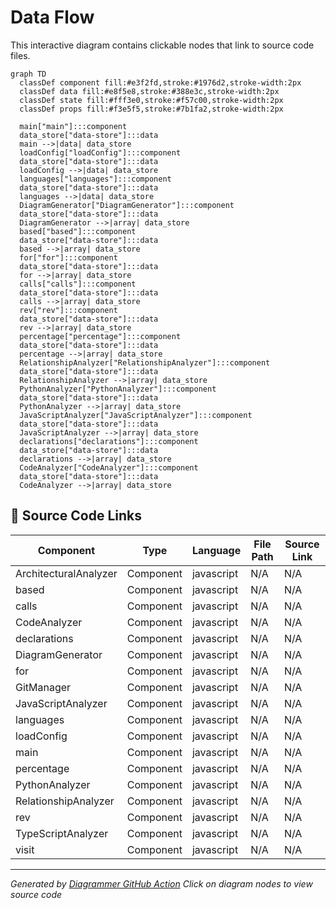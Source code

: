 # Data Flow

This interactive diagram contains clickable nodes that link to source code files.

```mermaid
graph TD
  classDef component fill:#e3f2fd,stroke:#1976d2,stroke-width:2px
  classDef data fill:#e8f5e8,stroke:#388e3c,stroke-width:2px
  classDef state fill:#fff3e0,stroke:#f57c00,stroke-width:2px
  classDef props fill:#f3e5f5,stroke:#7b1fa2,stroke-width:2px

  main["main"]:::component
  data_store["data-store"]:::data
  main -->|data| data_store
  loadConfig["loadConfig"]:::component
  data_store["data-store"]:::data
  loadConfig -->|data| data_store
  languages["languages"]:::component
  data_store["data-store"]:::data
  languages -->|data| data_store
  DiagramGenerator["DiagramGenerator"]:::component
  data_store["data-store"]:::data
  DiagramGenerator -->|array| data_store
  based["based"]:::component
  data_store["data-store"]:::data
  based -->|array| data_store
  for["for"]:::component
  data_store["data-store"]:::data
  for -->|array| data_store
  calls["calls"]:::component
  data_store["data-store"]:::data
  calls -->|array| data_store
  rev["rev"]:::component
  data_store["data-store"]:::data
  rev -->|array| data_store
  percentage["percentage"]:::component
  data_store["data-store"]:::data
  percentage -->|array| data_store
  RelationshipAnalyzer["RelationshipAnalyzer"]:::component
  data_store["data-store"]:::data
  RelationshipAnalyzer -->|array| data_store
  PythonAnalyzer["PythonAnalyzer"]:::component
  data_store["data-store"]:::data
  PythonAnalyzer -->|array| data_store
  JavaScriptAnalyzer["JavaScriptAnalyzer"]:::component
  data_store["data-store"]:::data
  JavaScriptAnalyzer -->|array| data_store
  declarations["declarations"]:::component
  data_store["data-store"]:::data
  declarations -->|array| data_store
  CodeAnalyzer["CodeAnalyzer"]:::component
  data_store["data-store"]:::data
  CodeAnalyzer -->|array| data_store

```

## 📁 Source Code Links

| Component | Type | Language | File Path | Source Link |
|-----------|------|----------|-----------|-------------|
| ArchitecturalAnalyzer | Component | javascript | N/A | N/A |
| based | Component | javascript | N/A | N/A |
| calls | Component | javascript | N/A | N/A |
| CodeAnalyzer | Component | javascript | N/A | N/A |
| declarations | Component | javascript | N/A | N/A |
| DiagramGenerator | Component | javascript | N/A | N/A |
| for | Component | javascript | N/A | N/A |
| GitManager | Component | javascript | N/A | N/A |
| JavaScriptAnalyzer | Component | javascript | N/A | N/A |
| languages | Component | javascript | N/A | N/A |
| loadConfig | Component | javascript | N/A | N/A |
| main | Component | javascript | N/A | N/A |
| percentage | Component | javascript | N/A | N/A |
| PythonAnalyzer | Component | javascript | N/A | N/A |
| RelationshipAnalyzer | Component | javascript | N/A | N/A |
| rev | Component | javascript | N/A | N/A |
| TypeScriptAnalyzer | Component | javascript | N/A | N/A |
| visit | Component | javascript | N/A | N/A |


---
*Generated by [Diagrammer GitHub Action](https://github.com/samjhill/diagrammer)*
*Click on diagram nodes to view source code*